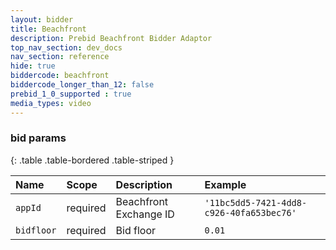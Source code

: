 ```yaml
---
layout: bidder
title: Beachfront
description: Prebid Beachfront Bidder Adaptor
top_nav_section: dev_docs
nav_section: reference
hide: true
biddercode: beachfront
biddercode_longer_than_12: false
prebid_1_0_supported : true
media_types: video
---
```


### bid params

{: .table .table-bordered .table-striped }

| Name       | Scope    | Description             | Example  |
| :--------- | :------- | :---------------------- | :------  |
| `appId`    | required | Beachfront Exchange ID  | `'11bc5dd5-7421-4dd8-c926-40fa653bec76'` |
| `bidfloor` | required | Bid floor               | `0.01` |
